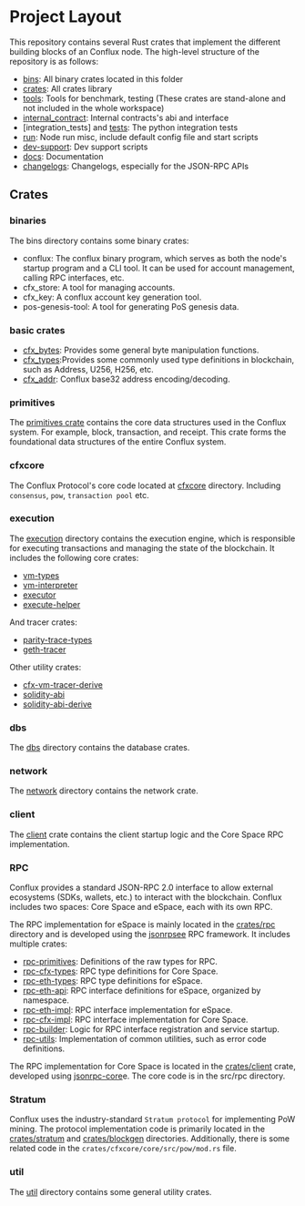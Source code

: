 # Project Layout

This repository contains several Rust crates that implement the different building blocks of an Conflux node. The high-level structure of the repository is as follows:

- [bins](../../bins): All binary crates located in this folder
- [crates](../../crates): All crates library
- [tools](../../tools/): Tools for benchmark, testing (These crates are stand-alone and not included in the whole workspace)
- [internal_contract](../../internal_contract): Internal contracts's abi and interface
- [integration_tests] and [tests](../../tests): The python integration tests
- [run](../../run): Node run misc, include default config file and start scripts
- [dev-support](../../dev-support): Dev support scripts
- [docs](../../docs): Documentation
- [changelogs](../../changelogs): Changelogs, especially for the JSON-RPC APIs

## Crates

### binaries

The bins directory contains some binary crates:

- conflux: The conflux binary program, which serves as both the node's startup program and a CLI tool. It can be used for account management, calling RPC interfaces, etc.
- cfx_store: A tool for managing accounts.
- cfx_key: A conflux account key generation tool.
- pos-genesis-tool: A tool for generating PoS genesis data.

### basic crates

- [cfx_bytes](../../crates/cfx_bytes): Provides some general byte manipulation functions.
- [cfx_types](../../crates/cfx_types):Provides some commonly used type definitions in blockchain, such as Address, U256, H256, etc.
- [cfx_addr](../../crates/cfx_addr): Conflux base32 address encoding/decoding.

### primitives

The [primitives crate](../../crates/primitives) contains the core data structures used in the Conflux system. For example, block, transaction, and receipt. This crate forms the foundational data structures of the entire Conflux system.

### cfxcore

The Conflux Protocol's core code located at [cfxcore](../../crates/cfxcore) directory. Including `consensus`, `pow`, `transaction pool` etc.

### execution

The [execution](../../crates/execution) directory contains the execution engine, which is responsible for executing transactions and managing the state of the blockchain. It includes the following core crates:

- [vm-types](../../crates/execution/vm-types/)
- [vm-interpreter](../../crates/execution/vm-interpreter/)
- [executor](../../crates/execution/executor/)
- [execute-helper](../../crates/execution/execute-helper/)

And tracer crates:

- [parity-trace-types](../../crates/execution/parity-trace-types/)
- [geth-tracer](../../crates/execution/geth-tracer/)

Other utility crates:

- [cfx-vm-tracer-derive](../../crates/execution/cfx-vm-tracer-derive/)
- [solidity-abi](../../crates/execution/solidity-abi/)
- [solidity-abi-derive](../../crates/execution/solidity-abi-derive/)

### dbs

The [dbs](../../crates/dbs) directory contains the database crates.

### network

The [network](../../crates/network) directory contains the network crate.

### client

The [client](../../crates/client) crate contains the client startup logic and the Core Space RPC implementation.

### RPC

Conflux provides a standard JSON-RPC 2.0 interface to allow external ecosystems (SDKs, wallets, etc.) to interact with the blockchain. Conflux includes two spaces: Core Space and eSpace, each with its own RPC.

The RPC implementation for eSpace is mainly located in the [crates/rpc](crates/rpc) directory and is developed using the [jsonrpsee](https://github.com/paritytech/jsonrpsee) RPC framework. It includes multiple crates:

- [rpc-primitives](../../crates/rpc/rpc-primitives/): Definitions of the raw types for RPC.
- [rpc-cfx-types](../../crates/rpc/rpc-cfx-types/): RPC type definitions for Core Space.
- [rpc-eth-types](../../crates/rpc/rpc-eth-types/): RPC type definitions for eSpace.
- [rpc-eth-api](../../crates/rpc/rpc-eth-api/): RPC interface definitions for eSpace, organized by namespace.
- [rpc-eth-impl](../../crates/rpc/rpc-eth-impl/): RPC interface implementation for eSpace.
- [rpc-cfx-impl](../../crates/rpc/rpc-cfx-impl/): RPC interface implementation for Core Space.
- [rpc-builder](../../crates/rpc/rpc-builder/): Logic for RPC interface registration and service startup.
- [rpc-utils](../../crates/rpc/rpc-utils/): Implementation of common utilities, such as error code definitions.

The RPC implementation for Core Space is located in the [crates/client](../../crates/client) crate, developed using [jsonrpc-core](https://github.com/paritytech/jsonrpc)e. The core code is in the src/rpc directory.

### Stratum

Conflux uses the industry-standard `Stratum protocol` for implementing PoW mining. The protocol implementation code is primarily located in the [crates/stratum](../../crates/stratum) and [crates/blockgen](../../crates/blockgen) directories. Additionally, there is some related code in the `crates/cfxcore/core/src/pow/mod.rs` file.

### util

The [util](../../crates/util) directory contains some general utility crates.